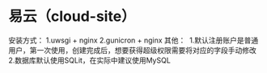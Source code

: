 # 易云（cloud-site）
安装方式：
  1.uwsgi + nginx
  2.gunicron + nginx
其他：
  1.默认注册账户是普通用户，第一次使用，创建完成后，想要获得超级权限需要将对应的字段手动修改
  2.数据库默认使用SQLit，在实际中建议使用MySQL
